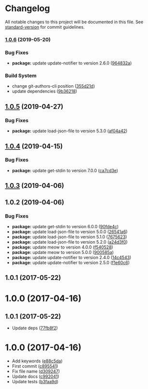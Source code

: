 # Changelog

All notable changes to this project will be documented in this file. See [standard-version](https://github.com/conventional-changelog/standard-version) for commit guidelines.

### [1.0.6](https://github.com/kikobeats/fmt-obj-cli/compare/v1.0.5...v1.0.6) (2019-05-20)


### Bug Fixes

* **package:** update update-notifier to version 2.6.0 ([964832a](https://github.com/kikobeats/fmt-obj-cli/commit/964832a))


### Build System

* change git-authors-cli position ([355d21d](https://github.com/kikobeats/fmt-obj-cli/commit/355d21d))
* update dependencies ([9b36218](https://github.com/kikobeats/fmt-obj-cli/commit/9b36218))



## [1.0.5](https://github.com/kikobeats/fmt-obj-cli/compare/v1.0.4...v1.0.5) (2019-04-27)


### Bug Fixes

* **package:** update load-json-file to version 5.3.0 ([af04a42](https://github.com/kikobeats/fmt-obj-cli/commit/af04a42))



## [1.0.4](https://github.com/kikobeats/fmt-obj-cli/compare/v1.0.3...v1.0.4) (2019-04-15)


### Bug Fixes

* **package:** update get-stdin to version 7.0.0 ([ca7cd3e](https://github.com/kikobeats/fmt-obj-cli/commit/ca7cd3e))



<a name="1.0.3"></a>
## [1.0.3](https://github.com/kikobeats/fmt-obj-cli/compare/v1.0.2...v1.0.3) (2019-04-06)



<a name="1.0.2"></a>
## 1.0.2 (2019-04-06)


### Bug Fixes

* **package:** update get-stdin to version 6.0.0 ([90fde4c](https://github.com/kikobeats/fmt-obj-cli/commit/90fde4c))
* **package:** update load-json-file to version 5.0.0 ([26541a6](https://github.com/kikobeats/fmt-obj-cli/commit/26541a6))
* **package:** update load-json-file to version 5.1.0 ([7675623](https://github.com/kikobeats/fmt-obj-cli/commit/7675623))
* **package:** update load-json-file to version 5.2.0 ([a24d3f0](https://github.com/kikobeats/fmt-obj-cli/commit/a24d3f0))
* **package:** update meow to version 4.0.0 ([f540528](https://github.com/kikobeats/fmt-obj-cli/commit/f540528))
* **package:** update meow to version 5.0.0 ([900585a](https://github.com/kikobeats/fmt-obj-cli/commit/900585a))
* **package:** update update-notifier to version 2.4.0 ([14c4543](https://github.com/kikobeats/fmt-obj-cli/commit/14c4543))
* **package:** update update-notifier to version 2.5.0 ([f1e60c6](https://github.com/kikobeats/fmt-obj-cli/commit/f1e60c6))



<a name="1.0.1"></a>
## 1.0.1 (2017-05-22)



<a name="1.0.0"></a>
# 1.0.0 (2017-04-16)



<a name="1.0.1"></a>
## 1.0.1 (2017-05-22)

* Update deps ([77fb8f2](https://github.com/kikobeats/fmt-obj-cli/commit/77fb8f2))



<a name="1.0.0"></a>
# 1.0.0 (2017-04-16)

* Add keywords ([e88c5da](https://github.com/kikobeats/fmt-obj-cli/commit/e88c5da))
* First commit ([c895541](https://github.com/kikobeats/fmt-obj-cli/commit/c895541))
* Fix file name ([d309247](https://github.com/kikobeats/fmt-obj-cli/commit/d309247))
* Update docs ([c992041](https://github.com/kikobeats/fmt-obj-cli/commit/c992041))
* Update tests ([b3faa9d](https://github.com/kikobeats/fmt-obj-cli/commit/b3faa9d))
